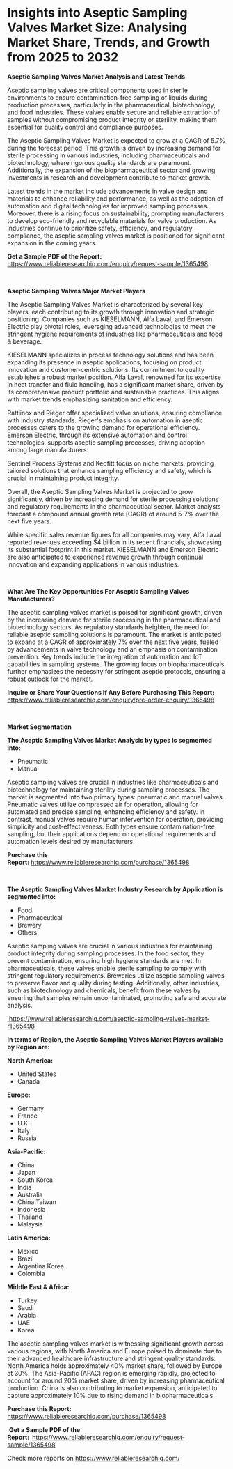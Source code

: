 <p><h1>Insights into Aseptic Sampling Valves Market Size: Analysing Market Share, Trends, and Growth from 2025 to 2032</h1></p><p><strong>Aseptic Sampling Valves Market Analysis and Latest Trends</strong></p>
<p><p>Aseptic sampling valves are critical components used in sterile environments to ensure contamination-free sampling of liquids during production processes, particularly in the pharmaceutical, biotechnology, and food industries. These valves enable secure and reliable extraction of samples without compromising product integrity or sterility, making them essential for quality control and compliance purposes.</p><p>The Aseptic Sampling Valves Market is expected to grow at a CAGR of 5.7% during the forecast period. This growth is driven by increasing demand for sterile processing in various industries, including pharmaceuticals and biotechnology, where rigorous quality standards are paramount. Additionally, the expansion of the biopharmaceutical sector and growing investments in research and development contribute to market growth. </p><p>Latest trends in the market include advancements in valve design and materials to enhance reliability and performance, as well as the adoption of automation and digital technologies for improved sampling processes. Moreover, there is a rising focus on sustainability, prompting manufacturers to develop eco-friendly and recyclable materials for valve production. As industries continue to prioritize safety, efficiency, and regulatory compliance, the aseptic sampling valves market is positioned for significant expansion in the coming years.</p></p>
<p><strong>Get a Sample PDF of the Report:&nbsp;</strong> <a href="https://www.reliableresearchiq.com/enquiry/request-sample/1365498?utm_campaign=3279&utm_medium=2&utm_source=Github&utm_content=ia&utm_term=22032025&utm_id=aseptic-sampling-valves">https://www.reliableresearchiq.com/enquiry/request-sample/1365498</a></p>
<p>&nbsp;</p>
<p><strong>Aseptic Sampling Valves Major Market Players</strong></p>
<p><p>The Aseptic Sampling Valves Market is characterized by several key players, each contributing to its growth through innovation and strategic positioning. Companies such as KIESELMANN, Alfa Laval, and Emerson Electric play pivotal roles, leveraging advanced technologies to meet the stringent hygiene requirements of industries like pharmaceuticals and food & beverage.</p><p>KIESELMANN specializes in process technology solutions and has been expanding its presence in aseptic applications, focusing on product innovation and customer-centric solutions. Its commitment to quality establishes a robust market position. Alfa Laval, renowned for its expertise in heat transfer and fluid handling, has a significant market share, driven by its comprehensive product portfolio and sustainable practices. This aligns with market trends emphasizing sanitation and efficiency.</p><p>Rattiinox and Rieger offer specialized valve solutions, ensuring compliance with industry standards. Rieger's emphasis on automation in aseptic processes caters to the growing demand for operational efficiency. Emerson Electric, through its extensive automation and control technologies, supports aseptic sampling processes, driving adoption among large manufacturers.</p><p>Sentinel Process Systems and Keofitt focus on niche markets, providing tailored solutions that enhance sampling efficiency and safety, which is crucial in maintaining product integrity.</p><p>Overall, the Aseptic Sampling Valves Market is projected to grow significantly, driven by increasing demand for sterile processing solutions and regulatory requirements in the pharmaceutical sector. Market analysts forecast a compound annual growth rate (CAGR) of around 5-7% over the next five years.</p><p>While specific sales revenue figures for all companies may vary, Alfa Laval reported revenues exceeding $4 billion in its recent financials, showcasing its substantial footprint in this market. KIESELMANN and Emerson Electric are also anticipated to experience revenue growth through continual innovation and expanding applications in various industries.</p></p>
<p>&nbsp;</p>
<p><strong>What Are The Key Opportunities For Aseptic Sampling Valves Manufacturers?</strong></p>
<p><p>The aseptic sampling valves market is poised for significant growth, driven by the increasing demand for sterile processing in the pharmaceutical and biotechnology sectors. As regulatory standards heighten, the need for reliable aseptic sampling solutions is paramount. The market is anticipated to expand at a CAGR of approximately 7% over the next five years, fueled by advancements in valve technology and an emphasis on contamination prevention. Key trends include the integration of automation and IoT capabilities in sampling systems. The growing focus on biopharmaceuticals further emphasizes the necessity for stringent aseptic protocols, ensuring a robust outlook for the market.</p></p>
<p><strong>Inquire or Share Your Questions If Any Before Purchasing This Report:</strong> <a href="https://www.reliableresearchiq.com/enquiry/pre-order-enquiry/1365498?utm_campaign=3279&utm_medium=2&utm_source=Github&utm_content=ia&utm_term=22032025&utm_id=aseptic-sampling-valves">https://www.reliableresearchiq.com/enquiry/pre-order-enquiry/1365498</a></p>
<p>&nbsp;</p>
<p><strong>Market Segmentation</strong></p>
<p><strong>The Aseptic Sampling Valves Market Analysis by types is segmented into:</strong></p>
<p><ul><li>Pneumatic</li><li>Manual</li></ul></p>
<p><p>Aseptic sampling valves are crucial in industries like pharmaceuticals and biotechnology for maintaining sterility during sampling processes. The market is segmented into two primary types: pneumatic and manual valves. Pneumatic valves utilize compressed air for operation, allowing for automated and precise sampling, enhancing efficiency and safety. In contrast, manual valves require human intervention for operation, providing simplicity and cost-effectiveness. Both types ensure contamination-free sampling, but their applications depend on operational requirements and automation levels desired by manufacturers.</p></p>
<p><strong>Purchase this Report:&nbsp;</strong><a href="https://www.reliableresearchiq.com/purchase/1365498?utm_campaign=3279&utm_medium=2&utm_source=Github&utm_content=ia&utm_term=22032025&utm_id=aseptic-sampling-valves">https://www.reliableresearchiq.com/purchase/1365498</a></p>
<p>&nbsp;</p>
<p><strong>The Aseptic Sampling Valves Market Industry Research by Application is segmented into:</strong></p>
<p><ul><li>Food</li><li>Pharmaceutical</li><li>Brewery</li><li>Others</li></ul></p>
<p><p>Aseptic sampling valves are crucial in various industries for maintaining product integrity during sampling processes. In the food sector, they prevent contamination, ensuring high hygiene standards are met. In pharmaceuticals, these valves enable sterile sampling to comply with stringent regulatory requirements. Breweries utilize aseptic sampling valves to preserve flavor and quality during testing. Additionally, other industries, such as biotechnology and chemicals, benefit from these valves by ensuring that samples remain uncontaminated, promoting safe and accurate analysis.</p></p>
<p><a href="https://www.reliableresearchiq.com/aseptic-sampling-valves-market-r1365498?utm_campaign=3279&utm_medium=2&utm_source=Github&utm_content=ia&utm_term=22032025&utm_id=aseptic-sampling-valves">&nbsp;https://www.reliableresearchiq.com/aseptic-sampling-valves-market-r1365498</a></p>
<p><strong>In terms of Region, the Aseptic Sampling Valves Market Players available by Region are:</strong></p>
<p>
    <p> <strong> North America: </strong>
        <ul>
            <li>United States</li>
            <li>Canada</li>
        </ul>
        </p> 
    <p> <strong> Europe: </strong>
        <ul>
            <li>Germany</li>
            <li>France</li>
            <li>U.K.</li>
            <li>Italy</li>
            <li>Russia</li>
        </ul>
        </p> 
    <p> <strong> Asia-Pacific: </strong>
        <ul>
            <li>China</li>
            <li>Japan</li>
            <li>South Korea</li>
            <li>India</li>
            <li>Australia</li>
            <li>China Taiwan</li>
            <li>Indonesia</li>
            <li>Thailand</li>
            <li>Malaysia</li>
        </ul>
        </p> 
    <p> <strong> Latin America: </strong>
        <ul>
            <li>Mexico</li>
            <li>Brazil</li>
            <li>Argentina Korea</li>
            <li>Colombia</li>
        </ul>
        </p> 
    <p> <strong> Middle East & Africa: </strong>
        <ul>
            <li>Turkey</li>
            <li>Saudi</li>
            <li>Arabia</li>
            <li>UAE</li>
            <li>Korea</li>
        </ul>
    </p>
    </p>
<p><p>The aseptic sampling valves market is witnessing significant growth across various regions, with North America and Europe poised to dominate due to their advanced healthcare infrastructure and stringent quality standards. North America holds approximately 40% market share, followed by Europe at 30%. The Asia-Pacific (APAC) region is emerging rapidly, projected to account for around 20% market share, driven by increasing pharmaceutical production. China is also contributing to market expansion, anticipated to capture approximately 10% due to rising demand in biopharmaceuticals.</p></p>
<p><strong>Purchase this Report: </strong><a href="https://www.reliableresearchiq.com/purchase/1365498?utm_campaign=3279&utm_medium=2&utm_source=Github&utm_content=ia&utm_term=22032025&utm_id=aseptic-sampling-valves">https://www.reliableresearchiq.com/purchase/1365498</a></p>
<p>&nbsp;<strong>Get a Sample PDF of the Report:&nbsp;&nbsp;</strong><a href="https://www.reliableresearchiq.com/enquiry/request-sample/1365498?utm_campaign=3279&utm_medium=2&utm_source=Github&utm_content=ia&utm_term=22032025&utm_id=aseptic-sampling-valves">https://www.reliableresearchiq.com/enquiry/request-sample/1365498</a></p>
<p><strong></strong></p>
<p>Check more reports on <a href="https://www.reliableresearchiq.com/?utm_campaign=3279&utm_medium=2&utm_source=Github&utm_content=ia&utm_term=22032025&utm_id=aseptic-sampling-valves">https://www.reliableresearchiq.com/</a></p>
